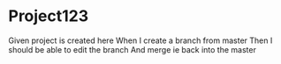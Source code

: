 # Project123
Given project is created here
When I create a branch from master
Then I should be able to edit the branch
And merge ie back into the master

